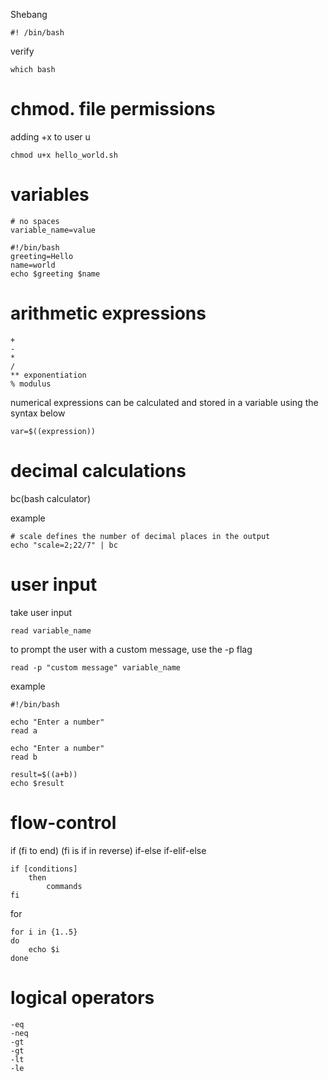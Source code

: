 
Shebang
```
#! /bin/bash
```

verify
```
which bash
```

# chmod. file permissions

adding +x to user u
```
chmod u+x hello_world.sh
```

# variables

```
# no spaces
variable_name=value
```

```
#!/bin/bash
greeting=Hello
name=world
echo $greeting $name
```

# arithmetic expressions

```
+
-
*
/
** exponentiation
% modulus
```

numerical expressions can be calculated and stored
in a variable using the syntax below
```
var=$((expression))
```

# decimal calculations

bc(bash calculator)

example
```
# scale defines the number of decimal places in the output
echo "scale=2;22/7" | bc
```

# user input

take user input
```
read variable_name
```

to prompt the user with a custom message,
use the -p flag
```
read -p "custom message" variable_name
```

example
```
#!/bin/bash

echo "Enter a number"
read a

echo "Enter a number"
read b

result=$((a+b))
echo $result
```

# flow-control

if (fi to end) (fi is if in reverse)
if-else
if-elif-else
```
if [conditions]
    then
        commands
fi
```

for
```
for i in {1..5}
do
    echo $i
done
```

# logical operators

```
-eq
-neq
-gt
-gt
-lt
-le
```
